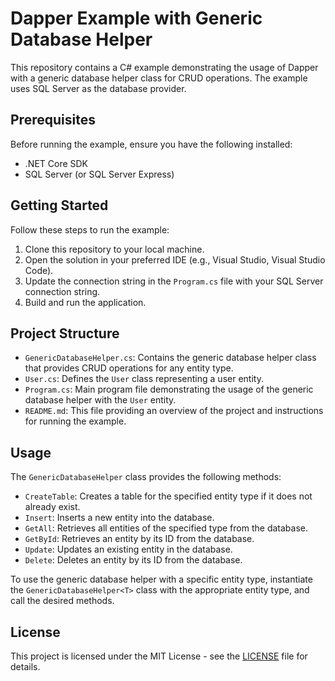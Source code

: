 # Dapper Example with Generic Database Helper

This repository contains a C# example demonstrating the usage of Dapper with a generic database helper class for CRUD operations. The example uses SQL Server as the database provider.

## Prerequisites

Before running the example, ensure you have the following installed:

- .NET Core SDK
- SQL Server (or SQL Server Express)

## Getting Started

Follow these steps to run the example:

1. Clone this repository to your local machine.
2. Open the solution in your preferred IDE (e.g., Visual Studio, Visual Studio Code).
3. Update the connection string in the `Program.cs` file with your SQL Server connection string.
4. Build and run the application.

## Project Structure

- `GenericDatabaseHelper.cs`: Contains the generic database helper class that provides CRUD operations for any entity type.
- `User.cs`: Defines the `User` class representing a user entity.
- `Program.cs`: Main program file demonstrating the usage of the generic database helper with the `User` entity.
- `README.md`: This file providing an overview of the project and instructions for running the example.

## Usage

The `GenericDatabaseHelper` class provides the following methods:

- `CreateTable`: Creates a table for the specified entity type if it does not already exist.
- `Insert`: Inserts a new entity into the database.
- `GetAll`: Retrieves all entities of the specified type from the database.
- `GetById`: Retrieves an entity by its ID from the database.
- `Update`: Updates an existing entity in the database.
- `Delete`: Deletes an entity by its ID from the database.

To use the generic database helper with a specific entity type, instantiate the `GenericDatabaseHelper<T>` class with the appropriate entity type, and call the desired methods.

## License

This project is licensed under the MIT License - see the [LICENSE](LICENSE) file for details.
